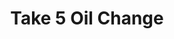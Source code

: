 ---
title: "Take 5 Oil Change"
url: /bel-air/take-5-oil-change-bel-air-south-parkway/
shop: car repair
---
